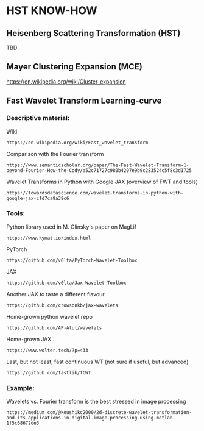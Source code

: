 # HST KNOW-HOW

## Heisenberg Scattering Transformation (HST)

TBD

## Mayer Clustering Expansion (MCE)

https://en.wikipedia.org/wiki/Cluster_expansion

## Fast Wavelet Transform Learning-curve

### Descriptive material:

Wiki

`https://en.wikipedia.org/wiki/Fast_wavelet_transform`

Comparison with the Fourier transform

`https://www.semanticscholar.org/paper/The-Fast-Wavelet-Transform-1-beyond-Fourier-How-the-Cody/a52c71727c980b4207e9b9c283524c5f8c3d1725`

Wavelet Transforms in Python with Google JAX (overview of FWT and tools)

`https://towardsdatascience.com/wavelet-transforms-in-python-with-google-jax-cfd7ca9a39c6`

### Tools:

Python library used in M. Glinsky's paper on MagLif

`https://www.kymat.io/index.html`

PyTorch

`https://github.com/v0lta/PyTorch-Wavelet-Toolbox`

JAX

`https://github.com/v0lta/Jax-Wavelet-Toolbox`

Another JAX to taste a different flavour

`https://github.com/crowsonkb/jax-wavelets`

Home-grown python wavelet repo

`https://github.com/AP-Atul/wavelets`

Home-grown JAX...

`https://www.wolter.tech/?p=433`

Last, but not least, fast continuous WT (not sure if useful, but advanced)

`https://github.com/fastlib/fCWT`

### Example:

Wavelets vs. Fourier transform is the best stressed in image processing

`https://medium.com/@koushikc2000/2d-discrete-wavelet-transformation-and-its-applications-in-digital-image-processing-using-matlab-1f5c68672de3`



